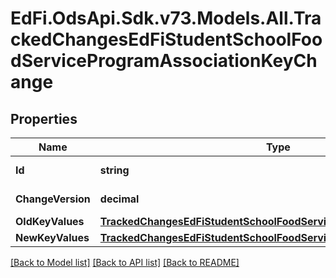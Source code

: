# EdFi.OdsApi.Sdk.v73.Models.All.TrackedChangesEdFiStudentSchoolFoodServiceProgramAssociationKeyChange

## Properties

Name | Type | Description | Notes
------------ | ------------- | ------------- | -------------
**Id** | **string** | Resource identifier | [optional] 
**ChangeVersion** | **decimal** | Change version | [optional] 
**OldKeyValues** | [**TrackedChangesEdFiStudentSchoolFoodServiceProgramAssociationKey**](TrackedChangesEdFiStudentSchoolFoodServiceProgramAssociationKey.md) |  | [optional] 
**NewKeyValues** | [**TrackedChangesEdFiStudentSchoolFoodServiceProgramAssociationKey**](TrackedChangesEdFiStudentSchoolFoodServiceProgramAssociationKey.md) |  | [optional] 

[[Back to Model list]](../../README.md#documentation-for-models) [[Back to API list]](../../README.md#documentation-for-api-endpoints) [[Back to README]](../../README.md)

